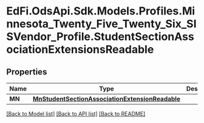 # EdFi.OdsApi.Sdk.Models.Profiles.Minnesota_Twenty_Five_Twenty_Six_SISVendor_Profile.StudentSectionAssociationExtensionsReadable

## Properties

Name | Type | Description | Notes
------------ | ------------- | ------------- | -------------
**MN** | [**MnStudentSectionAssociationExtensionReadable**](MnStudentSectionAssociationExtensionReadable.md) |  | [optional] 

[[Back to Model list]](../README.md#documentation-for-models) [[Back to API list]](../README.md#documentation-for-api-endpoints) [[Back to README]](../README.md)

